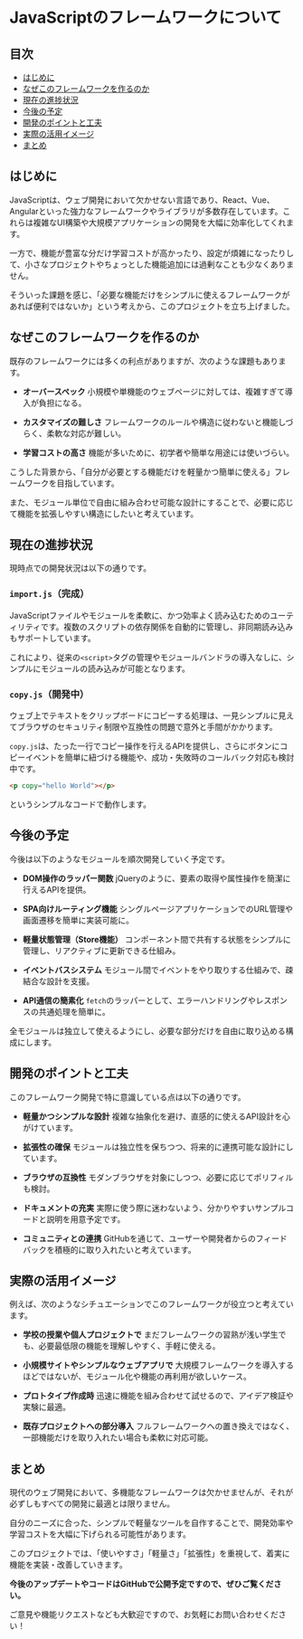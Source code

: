 # JavaScriptのフレームワークについて

## 目次

- [はじめに](#はじめに)
- [なぜこのフレームワークを作るのか](#なぜこのフレームワークを作るのか)
- [現在の進捗状況](#現在の進捗状況)
- [今後の予定](#今後の予定)
- [開発のポイントと工夫](#開発のポイントと工夫)
- [実際の活用イメージ](#実際の活用イメージ)
- [まとめ](#まとめ)

## はじめに

JavaScriptは、ウェブ開発において欠かせない言語であり、React、Vue、Angularといった強力なフレームワークやライブラリが多数存在しています。これらは複雑なUI構築や大規模アプリケーションの開発を大幅に効率化してくれます。

一方で、機能が豊富な分だけ学習コストが高かったり、設定が煩雑になったりして、小さなプロジェクトやちょっとした機能追加には過剰なことも少なくありません。

そういった課題を感じ、「必要な機能だけをシンプルに使えるフレームワークがあれば便利ではないか」という考えから、このプロジェクトを立ち上げました。

## なぜこのフレームワークを作るのか

既存のフレームワークには多くの利点がありますが、次のような課題もあります。

- **オーバースペック**
  小規模や単機能のウェブページに対しては、複雑すぎて導入が負担になる。

- **カスタマイズの難しさ**
  フレームワークのルールや構造に従わないと機能しづらく、柔軟な対応が難しい。

- **学習コストの高さ**
  機能が多いために、初学者や簡単な用途には使いづらい。

こうした背景から、「自分が必要とする機能だけを軽量かつ簡単に使える」フレームワークを目指しています。

また、モジュール単位で自由に組み合わせ可能な設計にすることで、必要に応じて機能を拡張しやすい構造にしたいと考えています。

## 現在の進捗状況

現時点での開発状況は以下の通りです。

### `import.js`（完成）

JavaScriptファイルやモジュールを柔軟に、かつ効率よく読み込むためのユーティリティです。複数のスクリプトの依存関係を自動的に管理し、非同期読み込みもサポートしています。

これにより、従来の`<script>`タグの管理やモジュールバンドラの導入なしに、シンプルにモジュールの読み込みが可能となります。

### `copy.js`（開発中）

ウェブ上でテキストをクリップボードにコピーする処理は、一見シンプルに見えてブラウザのセキュリティ制限や互換性の問題で意外と手間がかかります。

`copy.js`は、たった一行でコピー操作を行えるAPIを提供し、さらにボタンにコピーイベントを簡単に紐づける機能や、成功・失敗時のコールバック対応も検討中です。

```html
<p copy="hello World"></p>
```

というシンプルなコードで動作します。

## 今後の予定

今後は以下のようなモジュールを順次開発していく予定です。

- **DOM操作のラッパー関数**
  jQueryのように、要素の取得や属性操作を簡潔に行えるAPIを提供。

- **SPA向けルーティング機能**
  シングルページアプリケーションでのURL管理や画面遷移を簡単に実装可能に。

- **軽量状態管理（Store機能）**
  コンポーネント間で共有する状態をシンプルに管理し、リアクティブに更新できる仕組み。

- **イベントバスシステム**
  モジュール間でイベントをやり取りする仕組みで、疎結合な設計を支援。

- **API通信の簡素化**
  `fetch`のラッパーとして、エラーハンドリングやレスポンスの共通処理を簡単に。

全モジュールは独立して使えるようにし、必要な部分だけを自由に取り込める構成にします。

## 開発のポイントと工夫

このフレームワーク開発で特に意識している点は以下の通りです。

- **軽量かつシンプルな設計**
  複雑な抽象化を避け、直感的に使えるAPI設計を心がけています。

- **拡張性の確保**
  モジュールは独立性を保ちつつ、将来的に連携可能な設計にしています。

- **ブラウザの互換性**
  モダンブラウザを対象にしつつ、必要に応じてポリフィルも検討。

- **ドキュメントの充実**
  実際に使う際に迷わないよう、分かりやすいサンプルコードと説明を用意予定です。

- **コミュニティとの連携**
  GitHubを通じて、ユーザーや開発者からのフィードバックを積極的に取り入れたいと考えています。

## 実際の活用イメージ

例えば、次のようなシチュエーションでこのフレームワークが役立つと考えています。

- **学校の授業や個人プロジェクトで**
  まだフレームワークの習熟が浅い学生でも、必要最低限の機能を理解しやすく、手軽に使える。

- **小規模サイトやシンプルなウェブアプリで**
  大規模フレームワークを導入するほどではないが、モジュール化や機能の再利用が欲しいケース。

- **プロトタイプ作成時**
  迅速に機能を組み合わせて試せるので、アイデア検証や実験に最適。

- **既存プロジェクトへの部分導入**
  フルフレームワークへの置き換えではなく、一部機能だけを取り入れたい場合も柔軟に対応可能。

## まとめ

現代のウェブ開発において、多機能なフレームワークは欠かせませんが、それが必ずしもすべての開発に最適とは限りません。

自分のニーズに合った、シンプルで軽量なツールを自作することで、開発効率や学習コストを大幅に下げられる可能性があります。

このプロジェクトでは、「使いやすさ」「軽量さ」「拡張性」を重視して、着実に機能を実装・改善していきます。

**今後のアップデートやコードはGitHubで公開予定ですので、ぜひご覧ください。**

ご意見や機能リクエストなども大歓迎ですので、お気軽にお問い合わせください！
